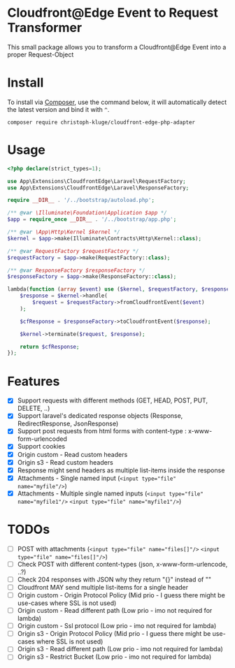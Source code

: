 # Cloudfront@Edge Event to Request Transformer

This small package allows you to transform a Cloudfront@Edge Event into a proper Request-Object

# Install

To install via [Composer](http://getcomposer.org/), use the command below, it will automatically detect the latest version and bind it with `^`.

```
composer require christoph-kluge/cloudfront-edge-php-adapter
```

# Usage

```php
<?php declare(strict_types=1);

use App\Extensions\CloudfrontEdge\Laravel\RequestFactory;
use App\Extensions\CloudfrontEdge\Laravel\ResponseFactory;

require __DIR__ . '/../bootstrap/autoload.php';

/** @var \Illuminate\Foundation\Application $app */
$app = require_once __DIR__ . '/../bootstrap/app.php';

/** @var \App\Http\Kernel $kernel */
$kernel = $app->make(Illuminate\Contracts\Http\Kernel::class);

/** @var RequestFactory $requestFactory */
$requestFactory = $app->make(RequestFactory::class);

/** @var ResponseFactory $responseFactory */
$responseFactory = $app->make(ResponseFactory::class);

lambda(function (array $event) use ($kernel, $requestFactory, $responseFactory) : array {
    $response = $kernel->handle(
        $request = $requestFactory->fromCloudfrontEvent($event)
    );

    $cfResponse = $responseFactory->toCloudfrontEvent($response);

    $kernel->terminate($request, $response);

    return $cfResponse;
});
```

# Features

* [x] Support requests with different methods (GET, HEAD, POST, PUT, DELETE, ..)
* [x] Support laravel's dedicated response objects (Response, RedirectResponse, JsonResponse)
* [x] Support post requests from html forms with content-type : x-www-form-urlencoded 
* [x] Support cookies
* [X] Origin custom - Read custom headers
* [X] Origin s3 - Read custom headers 
* [x] Response might send headers as multiple list-items inside the response
* [x] Attachments - Single named input (`<input type="file" name="myfile"/>`)
* [x] Attachments - Multiple single named inputs (`<input type="file" name="myfile1"/>` `<input type="file" name="myfile1"/>`)

# TODOs

* [ ] POST with attachments (`<input type="file" name="files[]"/>` `<input type="file" name="files[]"/>`)
* [ ] Check POST with different content-types (json, x-www-form-urlencode, ..?)
* [ ] Check 204 responses with JSON why they return "{}" instead of ""
* [ ] Cloudfront MAY send multiple list-items for a single header
* [ ] Origin custom - Origin Protocol Policy (Mid prio - I guess there might be use-cases where SSL is not used)
* [ ] Origin custom - Read different path (Low prio - imo not required for lambda)
* [ ] Origin custom - Ssl protocol (Low prio - imo not required for lambda)
* [ ] Origin s3 - Origin Protocol Policy (Mid prio - I guess there might be use-cases where SSL is not used)
* [ ] Origin s3 - Read different path (Low prio - imo not required for lambda)
* [ ] Origin s3 - Restrict Bucket (Low prio - imo not required for lambda)
